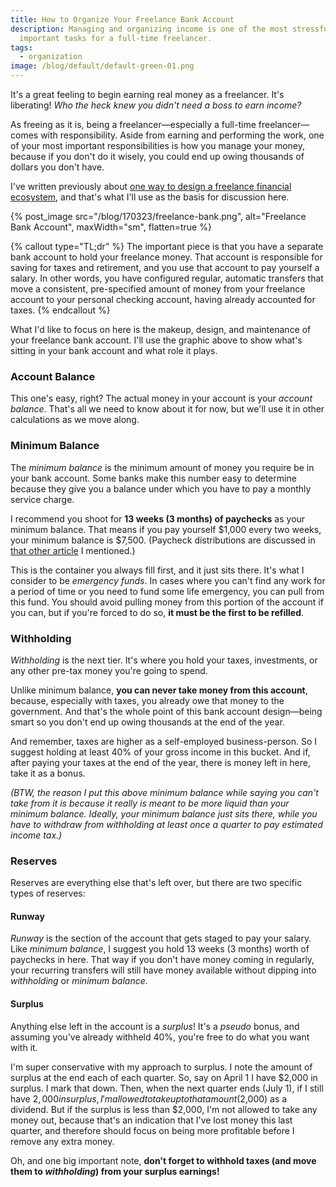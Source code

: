 ```yaml
---
title: How to Organize Your Freelance Bank Account
description: Managing and organizing income is one of the most stressful and
  important tasks for a full-time freelancer.
tags:
  - organization
image: /blog/default/default-green-01.png
---
```


It's a great feeling to begin earning real money as a freelancer. It's liberating! _Who the heck knew you didn't need a boss to earn income?_

As freeing as it is, being a freelancer—especially a full-time freelancer—comes with responsibility. Aside from earning and performing the work, one of your most important responsibilities is how you manage your money, because if you don't do it wisely, you could end up owing thousands of dollars you don't have.

I've written previously about [one way to design a freelance financial ecosystem](/blog/managing-money-as-a-freelancer/), and that's what I'll use as the basis for discussion here.

{% post_image
    src="/blog/170323/freelance-bank.png",
    alt="Freelance Bank Account",
    maxWidth="sm",
    flatten=true %}

{% callout type="TL;dr" %}
The important piece is that you have a separate bank account to hold your freelance money. That account is responsible for saving for taxes and retirement, and you use that account to pay yourself a salary. In other words, you have configured regular, automatic transfers that move a consistent, pre-specified amount of money from your freelance account to your personal checking account, having already accounted for taxes.
{% endcallout %}

What I'd like to focus on here is the makeup, design, and maintenance of your freelance bank account. I'll use the graphic above to show what's sitting in your bank account and what role it plays.

### Account Balance

This one's easy, right? The actual money in your account is your _account balance_. That's all we need to know about it for now, but we'll use it in other calculations as we move along.

### Minimum Balance

The _minimum balance_ is the minimum amount of money you require be in your bank account. Some banks make this number easy to determine because they give you a balance under which you have to pay a monthly service charge.

I recommend you shoot for **13 weeks (3 months) of paychecks** as your minimum balance. That means if you pay yourself $1,000 every two weeks, your minimum balance is $7,500\. (Paycheck distributions are discussed in [that other article](/blog/managing-money-as-a-freelancer/) I mentioned.)

This is the container you always fill first, and it just sits there. It's what I consider to be _emergency funds_. In cases where you can't find any work for a period of time or you need to fund some life emergency, you can pull from this fund. You should avoid pulling money from this portion of the account if you can, but if you're forced to do so, **it must be the first to be refilled**.

### Withholding

_Withholding_ is the next tier. It's where you hold your taxes, investments, or any other pre-tax money you're going to spend.

Unlike minimum balance, **you can never take money from this account**, because, especially with taxes, you already owe that money to the government. And that's the whole point of this bank account design—being smart so you don't end up owing thousands at the end of the year.

And remember, taxes are higher as a self-employed business-person. So I suggest holding at least 40% of your gross income in this bucket. And if, after paying your taxes at the end of the year, there is money left in here, take it as a bonus.

_(BTW, the reason I put this above minimum balance while saying you can't take from it is because it really is meant to be more liquid than your minimum balance. Ideally, your minimum balance just sits there, while you have to withdraw from withholding at least once a quarter to pay estimated income tax.)_

### Reserves

Reserves are everything else that's left over, but there are two specific types of reserves:

#### Runway

_Runway_ is the section of the account that gets staged to pay your salary. Like _minimum balance_, I suggest you hold 13 weeks (3 months) worth of paychecks in here. That way if you don't have money coming in regularly, your recurring transfers will still have money available without dipping into _withholding_ or _minimum balance_.

#### Surplus

Anything else left in the account is a _surplus_! It's a _pseudo_ bonus, and assuming you've already withheld 40%, you're free to do what you want with it.

I'm super conservative with my approach to surplus. I note the amount of surplus at the end each of each quarter. So, say on April 1 I have $2,000 in surplus. I mark that down. Then, when the next quarter ends (July 1), if I still have $2,000 in surplus, I'm allowed to take up to that amount ($2,000) as a dividend. But if the surplus is less than $2,000, I'm not allowed to take any money out, because that's an indication that I've lost money this last quarter, and therefore should focus on being more profitable before I remove any extra money.

Oh, and one big important note, **don't forget to withhold taxes (and move them to _withholding_) from your surplus earnings!**
